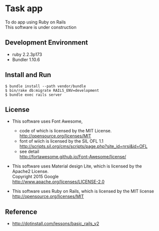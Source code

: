 # Task app
  To do app using Ruby on Rails  
  This software is under construction

## Development Environment 
- ruby 2.2.3p173
- Bundler 1.10.6

## Install and Run
```
$ bundle install --path vendor/bundle  
$ bin/rake db:migrate RAILS_ENV=development  
$ bundle exec rails server  
```

## License

- This software uses Font Awesome,  
  - code of which is licensed by the MIT License.  
    http://opensource.org/licenses/MIT  
  - font of wiich is licensed by the SIL OFL 1.1  
    http://scripts.sil.org/cms/scripts/page.php?site_id=nrsi&id=OFL
  - see detail  
    http://fortawesome.github.io/Font-Awesome/license/

- This software uses Material design Lite, which is licensed by the Apache2 License.  
Copyright 2015 Google  
http://www.apache.org/licenses/LICENSE-2.0

- This software uses Ruby on Rails, which is licensed by the MIT license  
http://opensource.org/licenses/MIT


## Reference
- http://dotinstall.com/lessons/basic_rails_v2
